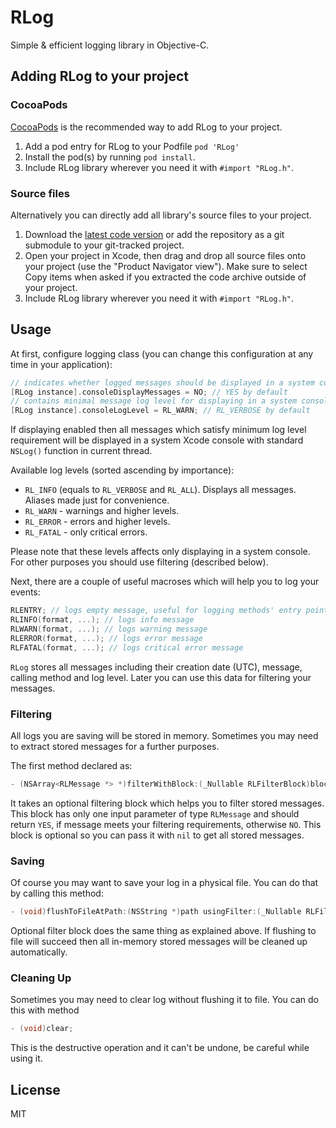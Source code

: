# RLog
Simple & efficient logging library in Objective-C.

## Adding RLog to your project

### CocoaPods

[CocoaPods](http://cocoapods.org) is the recommended way to add RLog to your project.

1. Add a pod entry for RLog to your Podfile `pod 'RLog'`
2. Install the pod(s) by running `pod install`.
3. Include RLog library wherever you need it with `#import "RLog.h"`.

### Source files

Alternatively you can directly add all library's source files to your project.

1. Download the [latest code version](https://github.com/GDXRepo/RLog/archive/master.zip) or add the repository as a git submodule to your git-tracked project. 
2. Open your project in Xcode, then drag and drop all source files onto your project (use the "Product Navigator view"). Make sure to select Copy items when asked if you extracted the code archive outside of your project. 
3. Include RLog library wherever you need it with `#import "RLog.h"`.

## Usage

At first, configure logging class (you can change this configuration at any time in your application):

```objective-c
// indicates whether logged messages should be displayed in a system console
[RLog instance].consoleDisplayMessages = NO; // YES by default
// contains minimal message log level for displaying in a system console
[RLog instance].consoleLogLevel = RL_WARN; // RL_VERBOSE by default
```
If displaying enabled then all messages which satisfy minimum log level requirement will be displayed in a system Xcode console with standard `NSLog()` function in current thread.

Available log levels (sorted ascending by importance):

* `RL_INFO` (equals to `RL_VERBOSE` and `RL_ALL`). Displays all messages. Aliases made just for convenience.
* `RL_WARN` - warnings and higher levels.
* `RL_ERROR` - errors and higher levels.
* `RL_FATAL` - only critical errors. 

Please note that these levels affects only displaying in a system console. For other purposes you should use filtering (described below).

Next, there are a couple of useful macroses which will help you to log your events:

```objective-c
RLENTRY; // logs empty message, useful for logging methods' entry points
RLINFO(format, ...); // logs info message
RLWARN(format, ...); // logs warning message
RLERROR(format, ...); // logs error message
RLFATAL(format, ...); // logs critical error message
```
`RLog` stores all messages including their creation date (UTC), message, calling method and log level. Later you can use this data for filtering your messages.

### Filtering

All logs you are saving will be stored in memory. Sometimes you may need to extract stored messages for a further purposes.

The first method declared as:

```objective-c
- (NSArray<RLMessage *> *)filterWithBlock:(_Nullable RLFilterBlock)block;
```
It takes an optional filtering block which helps you to filter stored messages. This block has only one input parameter of type `RLMessage` and should return `YES`, if message meets your filtering requirements, otherwise `NO`. This block is optional so you can pass it with `nil` to get all stored messages.

### Saving

Of course you may want to save your log in a physical file. You can do that by calling this method:

```objective-c
- (void)flushToFileAtPath:(NSString *)path usingFilter:(_Nullable RLFilterBlock)block;
```
Optional filter block does the same thing as explained above. If flushing to file will succeed then all in-memory stored messages will be cleaned up automatically.

### Cleaning Up

Sometimes you may need to clear log without flushing it to file. You can do this with method

```objective-c
- (void)clear;
```
This is the destructive operation and it can't be undone, be careful while using it.

## License

MIT

